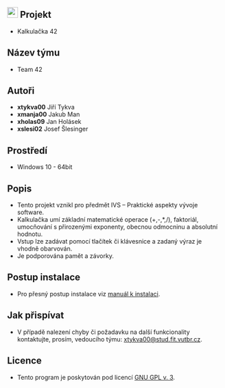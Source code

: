 ## <img src="https://raw.githubusercontent.com/jakubman1/Calculator/master/src/calculator.ico?token=AjRiP7ct0dToOhJmjQWf8Y8_x3bvkhhqks5a4aamwA%3D%3D" width="25" height="25" /> Projekt
- Kalkulačka 42

## Název týmu
- Team 42

## Autoři
- **xtykva00** Jiří Tykva
- **xmanja00** Jakub Man
- **xholas09** Jan Holásek
- **xslesi02** Josef Šlesinger

## Prostředí
- Windows 10 - 64bit

## Popis
- Tento projekt vznikl pro předmět IVS – Praktické aspekty vývoje software.
- Kalkulačka umí základní matematické operace (+,-,*,/), faktoriál, umocňování s přirozenými exponenty, obecnou odmocninu a absolutní hodnotu.
- Vstup lze zadávat pomocí tlačítek či klávesnice a zadaný výraz je vhodně obarvován.
- Je podporována pamět a závorky.

## Postup instalace
- Pro přesný postup instalace viz [manuál k instalaci](https://github.com/jakubman1/Calculator/blob/master/install_manual.pdf).

## Jak přispívat
- V případě nalezení chyby či požadavku na další funkcionality kontaktujte, prosím, vedoucího týmu: xtykva00@stud.fit.vutbr.cz.

## Licence
- Tento program je poskytován pod licencí [GNU GPL v. 3](https://github.com/jakubman1/Calculator/blob/master/LICENSE.md).